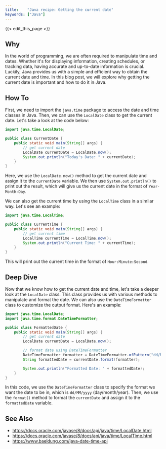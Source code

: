 ```yaml
---
title:    "Java recipe: Getting the current date"
keywords: ["Java"]
---
```


{{< edit_this_page >}}

## Why
In the world of programming, we are often required to manipulate time and dates. Whether it's for displaying information, creating schedules, or tracking data, having accurate and up-to-date information is crucial. Luckily, Java provides us with a simple and efficient way to obtain the current date and time. In this blog post, we will explore why getting the current date is important and how to do it in Java.

## How To
First, we need to import the `java.time` package to access the date and time classes in Java. Then, we can use the `LocalDate` class to get the current date. Let's take a look at the code below:

```java
import java.time.LocalDate;

public class CurrentDate {
    public static void main(String[] args) {
        // get current date
        LocalDate currentDate = LocalDate.now();
        System.out.println("Today's Date: " + currentDate);
    }
}
```

Here, we use the `LocalDate.now()` method to get the current date and assign it to the `currentDate` variable. We then use `System.out.println()` to print out the result, which will give us the current date in the format of `Year-Month-Day`.

We can also get the current time by using the `LocalTime` class in a similar way. Let's see an example:

```java
import java.time.LocalTime;

public class CurrentTime {
    public static void main(String[] args) {
        // get current time
        LocalTime currentTime = LocalTime.now();
        System.out.println("Current Time: " + currentTime);
    }
}
```

This will print out the current time in the format of `Hour:Minute:Second`.

## Deep Dive
Now that we know how to get the current date and time, let's take a deeper look at the `LocalDate` class. This class provides us with various methods to manipulate and format the date. We can also use the `DateTimeFormatter` class to customize the output format. Here's an example:

```java
import java.time.LocalDate;
import java.time.format.DateTimeFormatter;

public class FormattedDate {
    public static void main(String[] args) {
        // get current date
        LocalDate currentDate = LocalDate.now();

        // format date using DateTimeFormatter
        DateTimeFormatter formatter = DateTimeFormatter.ofPattern("dd/MM/yyyy");
        String formattedDate = currentDate.format(formatter);

        System.out.println("Formatted Date: " + formattedDate);
    }
}
```

In this code, we use the `DateTimeFormatter` class to specify the format we want the date to be in, which is `dd/MM/yyyy` (day/month/year). Then, we use the `format()` method to format the `currentDate` and assign it to the `formattedDate` variable.

## See Also
- <https://docs.oracle.com/javase/8/docs/api/java/time/LocalDate.html>
- <https://docs.oracle.com/javase/8/docs/api/java/time/LocalTime.html>
- <https://www.baeldung.com/java-date-time-api>